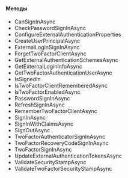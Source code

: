 #### Методы
- CanSignInAsync
- CheckPasswordSignInAsync
- ConfigureExternalAuthenticationProperties
- CreateUserPrincipalAsync
- ExternalLoginSignInAsync
- ForgetTwoFactorClientAsync
- GetExternalAuthenticationSchemesAsync
- GetExternalLoginInfoAsync
- GetTwoFactorAuthenticationUserAsync
- IsSignedIn
- IsTwoFactorClientRememberedAsync
- IsTwoFactorEnabledAsync
- PasswordSignInAsync
- RefreshSignInAsync
- RememberTwoFactorClientAsync
- SignInAsync
- SignInWithClaimsAsync
- SignOutAsync
- TwoFactorAuthenticatorSignInAsync
- TwoFactorRecoveryCodeSignInAsync
- TwoFactorSignInAsync
- UpdateExternalAuthenticationTokensAsync
- ValidateSecurityStampAsync
- ValidateTwoFactorSecurityStampAsync

